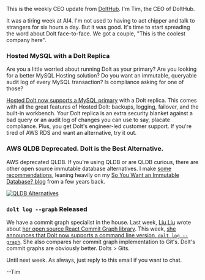 This is the weekly CEO update from [DoltHub](https://www.dolthub.com/). I'm Tim, the CEO of DoltHub. 

It was a tiring week at AI4. I'm not used to having to act chipper and talk to strangers for six hours a day. But it was good. It's time to start spreading the word about Dolt face-to-face. We got a couple, "This is the coolest company here". 

### Hosted MySQL with a Dolt Replica

Are you a little worried about running Dolt as your primary? Are you looking for a better MySQL Hosting solution? Do you want an immutable, queryable audit log of every MySQL transaction? Is compliance asking for one of those?

[Hosted Dolt now supports a MySQL primary](https://www.dolthub.com/blog/2024-08-09-hosted-mysql-dolt-replica-announcement/) with a Dolt replica. This comes with all the great features of Hosted Dolt: backups, logging, failover, and the built-in workbench. Your Dolt replica is an extra security blanket against a bad query or an audit log of changes you can use to say, placate compliance. Plus, you get Dolt's engineer-led customer support. If you're tired of AWS RDS and want an alternative, try it out.

### AWS QLDB Deprecated. Dolt is the Best Alternative.

AWS deprecated QLDB. If you're using QLDB or are QLDB curious, there are other open source immutable database alternatives. I make [some recommendations](https://www.dolthub.com/blog/2024-08-12-qldb-deprecated-alternatives/), leaning heavily on my [So You Want an Immutable Database? blog](https://www.dolthub.com/blog/2024-08-12-qldb-deprecated-alternatives/) from a few years back.

[![QLDB Alternatives](../images/qldb-alternatives.png)](https://www.dolthub.com/blog/2024-08-12-qldb-deprecated-alternatives/)

### `dolt log --graph` Released

We have a commit graph specialist in the house. Last week, [Liu Liu](https://www.dolthub..com/team#liuliu) wrote about [her open source React Commit Graph library](https://www.dolthub.com/blog/2024-08-07-drawing-a-commit-graph/). This week, [she announces that Dolt now supports a command line version, `dolt log --graph`](https://www.dolthub.com/blog/2024-08-14-announcing-dolt-log-graph/). She also compares her commit graph implementation to Git's. Dolt's commit graphs are obviously better. Dolts > Gits.

Until next week. As always, just reply to this email if you want to chat.

--Tim